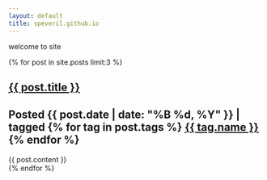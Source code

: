 ```yaml
---
layout: default
title: speveril.github.io
---
```


welcome to site

<div class="posts">
    {% for post in site.posts limit:3 %}
        <article>
            <h1 class="post-title"><a href="{{ post.url }}">{{ post.title }}</a></h1>
            <h2 class="date">Posted {{ post.date | date: "%B %d, %Y" }} | tagged
                {% for tag in post.tags %}
                    <a href="/tag/{{ tag.name }}">{{ tag.name }}</a>
                {% endfor %}
            </h2>
            {{ post.content }}
        </article>
    {% endfor %}
</div>